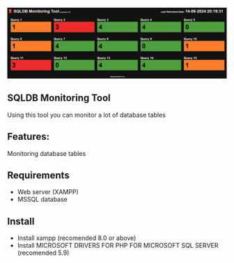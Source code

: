![Screenshot_2](https://github.com/desarius82/sqldbmon/blob/main/Capture.PNG)
## SQLDB Monitoring Tool
Using this tool you can monitor a lot of database tables

## Features:
Monitoring database tables

## Requirements
* Web server (XAMPP)
* MSSQL database

## Install
* Install xampp (recomended 8.0 or above)
* Install MICROSOFT DRIVERS FOR PHP FOR MICROSOFT SQL SERVER (recomended 5.9)
